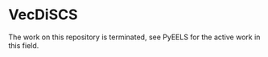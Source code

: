 # VecDiSCS
The work on this repository is terminated, see PyEELS for the active work in this field.


